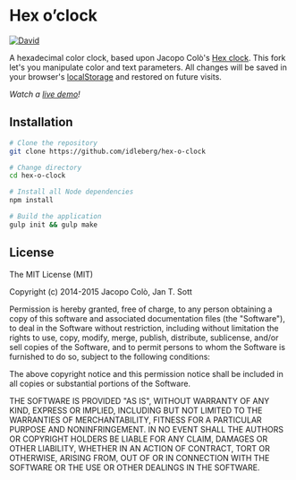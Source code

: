 # Hex o’clock

[![David](https://img.shields.io/david/dev/idleberg/hex-o-clock.svg?style=flat-square)](https://david-dm.org/idleberg/hex-o-clock#info=devDependencies)

A hexadecimal color clock, based upon Jacopo Colò's [Hex clock](http://www.jacopocolo.com/hexclock/). This fork let's you manipulate color and text parameters. All changes will be saved in your browser's [localStorage](http://diveintohtml5.info/storage.html) and restored on future visits.

*Watch a [live demo](http://idleberg.github.io/hex-o-clock/)!*

## Installation

```bash
# Clone the repository
git clone https://github.com/idleberg/hex-o-clock

# Change directory
cd hex-o-clock

# Install all Node dependencies
npm install

# Build the application
gulp init && gulp make
```

## License

The MIT License (MIT)

Copyright (c) 2014-2015 Jacopo Colò, Jan T. Sott

Permission is hereby granted, free of charge, to any person obtaining a copy of this software and associated documentation files (the "Software"), to deal in the Software without restriction, including without limitation the rights to use, copy, modify, merge, publish, distribute, sublicense, and/or sell copies of the Software, and to permit persons to whom the Software is furnished to do so, subject to the following conditions:

The above copyright notice and this permission notice shall be included in all copies or substantial portions of the Software.

THE SOFTWARE IS PROVIDED "AS IS", WITHOUT WARRANTY OF ANY KIND, EXPRESS OR IMPLIED, INCLUDING BUT NOT LIMITED TO THE WARRANTIES OF MERCHANTABILITY, FITNESS FOR A PARTICULAR PURPOSE AND NONINFRINGEMENT. IN NO EVENT SHALL THE AUTHORS OR COPYRIGHT HOLDERS BE LIABLE FOR ANY CLAIM, DAMAGES OR OTHER LIABILITY, WHETHER IN AN ACTION OF CONTRACT, TORT OR OTHERWISE, ARISING FROM, OUT OF OR IN CONNECTION WITH THE SOFTWARE OR THE USE OR OTHER DEALINGS IN THE SOFTWARE.